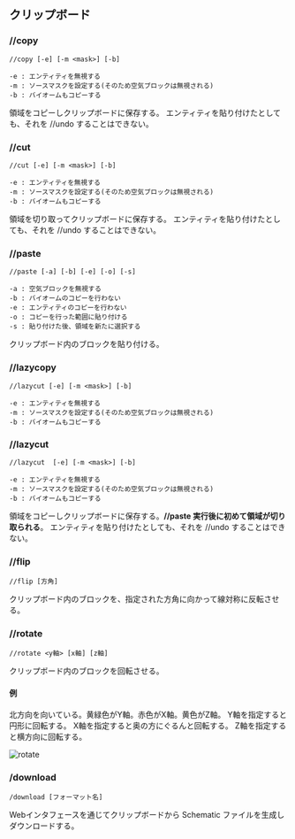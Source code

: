 ## クリップボード

### //copy

```command
//copy [-e] [-m <mask>] [-b]

-e : エンティティを無視する
-m : ソースマスクを設定する(そのため空気ブロックは無視される)
-b : バイオームもコピーする
```

領域をコピーしクリップボードに保存する。
エンティティを貼り付けたとしても、それを //undo することはできない。

### //cut

```command
//cut [-e] [-m <mask>] [-b]

-e : エンティティを無視する
-m : ソースマスクを設定する(そのため空気ブロックは無視される)
-b : バイオームもコピーする
```

領域を切り取ってクリップボードに保存する。
エンティティを貼り付けたとしても、それを //undo することはできない。

### //paste

```command
//paste [-a] [-b] [-e] [-o] [-s]

-a : 空気ブロックを無視する
-b : バイオームのコピーを行わない
-e : エンティティのコピーを行わない
-o : コピーを行った範囲に貼り付ける
-s : 貼り付けた後、領域を新たに選択する
```

クリップボード内のブロックを貼り付ける。

### //lazycopy

```command
//lazycut [-e] [-m <mask>] [-b]

-e : エンティティを無視する
-m : ソースマスクを設定する(そのため空気ブロックは無視される)
-b : バイオームもコピーする
```

### //lazycut

```command
//lazycut  [-e] [-m <mask>] [-b]

-e : エンティティを無視する
-m : ソースマスクを設定する(そのため空気ブロックは無視される)
-b : バイオームもコピーする
```

領域をコピーしクリップボードに保存する。**//paste 実行後に初めて領域が切り取られる**。
エンティティを貼り付けたとしても、それを //undo することはできない。

### //flip

```command
//flip [方角]
```

クリップボード内のブロックを、指定された方角に向かって線対称に反転させる。

### //rotate

```command
//rotate <y軸> [x軸] [z軸]
```

クリップボード内のブロックを回転させる。

#### 例

北方向を向いている。黄緑色がY軸。赤色がX軸。黄色がZ軸。
Y軸を指定すると円形に回転する。
X軸を指定すると奥の方にぐるんと回転する。
Z軸を指定すると横方向に回転する。

![rotate](https://i.imgur.com/LBKX54b.png)

### /download

```command
/download [フォーマット名]
```

Webインタフェースを通じてクリップボードから Schematic ファイルを生成しダウンロードする。